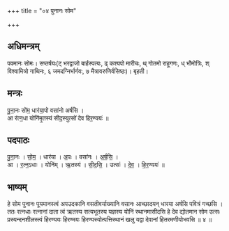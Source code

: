 +++
title = "०४ पुनानः सोम"

+++
## अधिमन्त्रम्
पवमानः सोमः। सप्तर्षयः(ट् भरद्वाजो बार्हस्पत्यः, ढ् कश्यपो मारीचः, थ् गोतमो राहूगणः, ध् भौमोत्रिः, श् विश्वामित्रो गाथिनः, ६ जमदग्निर्भार्गवः, ७ मैत्रावरुणिर्वसिष्ठः)। बृहती।

## मन्त्रः
पु॒ना॒नः सो॑म॒ धार॑या॒पो वसा॑नो अर्षसि ।  
आ र॑त्न॒धा योनि॑मृ॒तस्य॑ सीद॒स्युत्सो॑ देव हिर॒ण्ययः॑ ॥

## पदपाठः
पु॒ना॒नः । सो॒म॒ । धार॑या । अ॒पः । वसा॑नः । अ॒र्ष॒सि॒ ।  
आ । र॒त्न॒ऽधाः । योनि॑म् । ऋ॒तस्य॑ । सी॒द॒सि॒ । उत्सः॑ । दे॒व॒ । हि॒र॒ण्ययः॑ ॥

## भाष्यम्
हे सोम पुनानः पूयमानस्त्वं अपउदकानि वसतीवर्याख्यानि वसानः आच्छादयन् धारया अर्षसि पवित्रं गच्छसि । ततः रत्नधाः रत्नानां दाता त्वं ऋतस्य सत्यभूतस्य यज्ञस्य योनिं स्थानमासीदसि हे देव द्योतमान सोम उत्सः प्रस्यन्दनशीलस्त्वं हिरण्ययः हिरण्मयः हिरण्यस्योत्पत्तिस्थानं खलु यद्वा देवानां हितरमणीयोभवसि ॥ ४ ॥